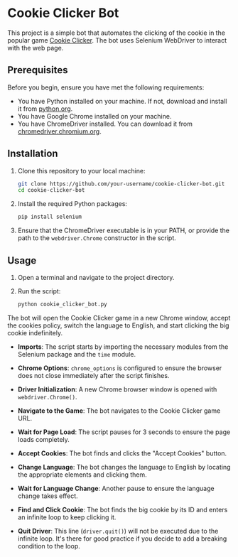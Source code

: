 # Cookie Clicker Bot

This project is a simple bot that automates the clicking of the cookie in the popular game [Cookie Clicker](https://orteil.dashnet.org/cookieclicker/). The bot uses Selenium WebDriver to interact with the web page.

## Prerequisites

Before you begin, ensure you have met the following requirements:

- You have Python installed on your machine. If not, download and install it from [python.org](https://www.python.org/).
- You have Google Chrome installed on your machine.
- You have ChromeDriver installed. You can download it from [chromedriver.chromium.org](https://chromedriver.chromium.org/).

## Installation

1. Clone this repository to your local machine:

    ```bash
    git clone https://github.com/your-username/cookie-clicker-bot.git
    cd cookie-clicker-bot
    ```

2. Install the required Python packages:

    ```bash
    pip install selenium
    ```

3. Ensure that the ChromeDriver executable is in your PATH, or provide the path to the `webdriver.Chrome` constructor in the script.

## Usage

1. Open a terminal and navigate to the project directory.

2. Run the script:

    ```bash
    python cookie_clicker_bot.py
    ```

The bot will open the Cookie Clicker game in a new Chrome window, accept the cookies policy, switch the language to English, and start clicking the big cookie indefinitely.

- **Imports**: The script starts by importing the necessary modules from the Selenium package and the `time` module.

- **Chrome Options**: `chrome_options` is configured to ensure the browser does not close immediately after the script finishes.

- **Driver Initialization**: A new Chrome browser window is opened with `webdriver.Chrome()`.

- **Navigate to the Game**: The bot navigates to the Cookie Clicker game URL.

- **Wait for Page Load**: The script pauses for 3 seconds to ensure the page loads completely.

- **Accept Cookies**: The bot finds and clicks the "Accept Cookies" button.

- **Change Language**: The bot changes the language to English by locating the appropriate elements and clicking them.

- **Wait for Language Change**: Another pause to ensure the language change takes effect.

- **Find and Click Cookie**: The bot finds the big cookie by its ID and enters an infinite loop to keep clicking it.

- **Quit Driver**: This line (`driver.quit()`) will not be executed due to the infinite loop. It's there for good practice if you decide to add a breaking condition to the loop.